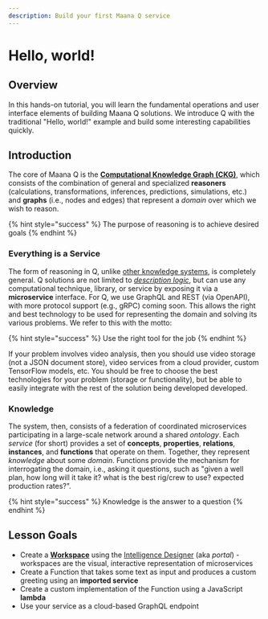 ```yaml
---
description: Build your first Maana Q service
---
```


# Hello, world!

## Overview

In this hands-on tutorial, you will learn the fundamental operations and user interface elements of building Maana Q solutions.  We introduce Q with the traditional "Hello, world!" example and build some interesting capabilities quickly.

## Introduction

The core of Maana Q is the [**Computational Knowledge Graph \(CKG\)**](../../../product-guide/platform-features/computational-knowledge-graph/), which consists of the combination of general and specialized **reasoners** \(calculations, transformations, inferences, predictions, simulations, etc.\) and **graphs** \(i.e., nodes and edges\) that represent a _domain_ over which we wish to reason.

{% hint style="success" %}
The purpose of reasoning is to achieve desired goals
{% endhint %}

### Everything is a Service

The form of reasoning in Q, unlike [other knowledge systems](https://en.wikipedia.org/wiki/Semantic_Web), is completely general.  Q solutions are not limited to [_description logic_](https://en.wikipedia.org/wiki/Description_logic), but can use any computational technique, library, or service by exposing it via a **microservice** interface.  For Q, we use GraphQL and REST \(via OpenAPI\), with more protocol support \(e.g., gRPC\) coming soon.  This allows the right and best technology to be used for representing the domain and solving its various problems.  We refer to this with the motto:

{% hint style="success" %}
Use the right tool for the job
{% endhint %}

If your problem involves video analysis, then you should use video storage \(not a JSON document store\), video services from a cloud provider, custom TensorFlow models, etc.  You should be free to choose the best technologies for your problem \(storage or functionality\), but be able to easily integrate with the rest of the solution being developed developed.

### Knowledge

The system, then, consists of a federation of coordinated microservices participating in a large-scale network around a shared _ontology_.  Each _service_ \(for short\) provides a set of **concepts**, **properties**, **relations**, **instances**, and **functions** that operate on them.  Together, they represent _knowledge_ about some _domain_.  Functions provide the mechanism for interrogating the domain, i.e., asking it questions, such as "given a well plan, how long will it take it?  what is the best rig/crew to use?  expected production rates?".

{% hint style="success" %}
Knowledge is the answer to a question
{% endhint %}

## Lesson Goals

* Create a [**Workspace**](../../../product-guide/getting-started-with-maana/workspaces/) using the [Intelligence Designer](../../../product-guide/platform-features/knowledge-portal/) \(aka _portal_\) - workspaces are the visual, interactive representation of microservices
* Create a Function that takes some text as input and produces a custom greeting using an **imported service**
* Create a custom implementation of the Function using a JavaScript **lambda**
* Use your service as a cloud-based GraphQL endpoint

